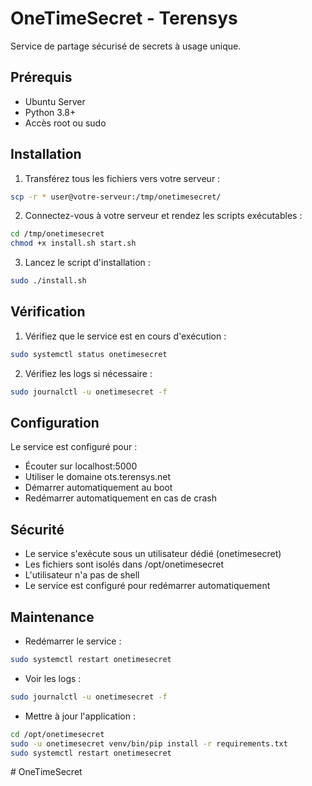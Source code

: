 # OneTimeSecret - Terensys

Service de partage sécurisé de secrets à usage unique.

## Prérequis

- Ubuntu Server
- Python 3.8+
- Accès root ou sudo

## Installation

1. Transférez tous les fichiers vers votre serveur :
```bash
scp -r * user@votre-serveur:/tmp/onetimesecret/
```

2. Connectez-vous à votre serveur et rendez les scripts exécutables :
```bash
cd /tmp/onetimesecret
chmod +x install.sh start.sh
```

3. Lancez le script d'installation :
```bash
sudo ./install.sh
```

## Vérification

1. Vérifiez que le service est en cours d'exécution :
```bash
sudo systemctl status onetimesecret
```

2. Vérifiez les logs si nécessaire :
```bash
sudo journalctl -u onetimesecret -f
```

## Configuration

Le service est configuré pour :
- Écouter sur localhost:5000
- Utiliser le domaine ots.terensys.net
- Démarrer automatiquement au boot
- Redémarrer automatiquement en cas de crash

## Sécurité

- Le service s'exécute sous un utilisateur dédié (onetimesecret)
- Les fichiers sont isolés dans /opt/onetimesecret
- L'utilisateur n'a pas de shell
- Le service est configuré pour redémarrer automatiquement

## Maintenance

- Redémarrer le service :
```bash
sudo systemctl restart onetimesecret
```

- Voir les logs :
```bash
sudo journalctl -u onetimesecret -f
```

- Mettre à jour l'application :
```bash
cd /opt/onetimesecret
sudo -u onetimesecret venv/bin/pip install -r requirements.txt
sudo systemctl restart onetimesecret
```
#   O n e T i m e S e c r e t  
 